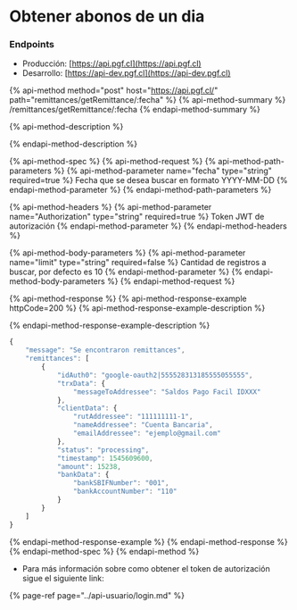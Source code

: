 # Obtener abonos de un dia

### Endpoints

* Producción: [https://api.pgf.cl](https://api.pgf.cl)
* Desarrollo: [https://api-dev.pgf.cl](https://api-dev.pgf.cl)

{% api-method method="post" host="https://api.pgf.cl/" path="remittances/getRemittance/:fecha" %}
{% api-method-summary %}
/remittances/getRemittance/:fecha
{% endapi-method-summary %}

{% api-method-description %}

{% endapi-method-description %}

{% api-method-spec %}
{% api-method-request %}
{% api-method-path-parameters %}
{% api-method-parameter name="fecha" type="string" required=true %}
Fecha que se desea buscar en formato YYYY-MM-DD
{% endapi-method-parameter %}
{% endapi-method-path-parameters %}

{% api-method-headers %}
{% api-method-parameter name="Authorization" type="string" required=true %}
Token JWT de autorización
{% endapi-method-parameter %}
{% endapi-method-headers %}

{% api-method-body-parameters %}
{% api-method-parameter name="limit" type="string" required=false %}
Cantidad de registros a buscar, por defecto es 10
{% endapi-method-parameter %}
{% endapi-method-body-parameters %}
{% endapi-method-request %}

{% api-method-response %}
{% api-method-response-example httpCode=200 %}
{% api-method-response-example-description %}

{% endapi-method-response-example-description %}

```javascript
{
    "message": "Se encontraron remittances",
    "remittances": [
        {
            "idAuth0": "google-oauth2|555528313185555055555",
            "trxData": {
                "messageToAddressee": "Saldos Pago Facil IDXXX"
            },
            "clientData": {
                "rutAddressee": "111111111-1",
                "nameAddressee": "Cuenta Bancaria",
                "emailAddressee": "ejemplo@gmail.com"
            },
            "status": "processing",
            "timestamp": 1545609600,
            "amount": 15238,
            "bankData": {
                "bankSBIFNumber": "001",
                "bankAccountNumber": "110"
            }
        }
    ]
}
```
{% endapi-method-response-example %}
{% endapi-method-response %}
{% endapi-method-spec %}
{% endapi-method %}

* Para más información sobre como obtener el token de autorización sigue el siguiente link:

{% page-ref page="../api-usuario/login.md" %}

